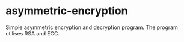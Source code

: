 # asymmetric-encryption
Simple asymmetric encryption and decryption program. The program utilises RSA and ECC.
